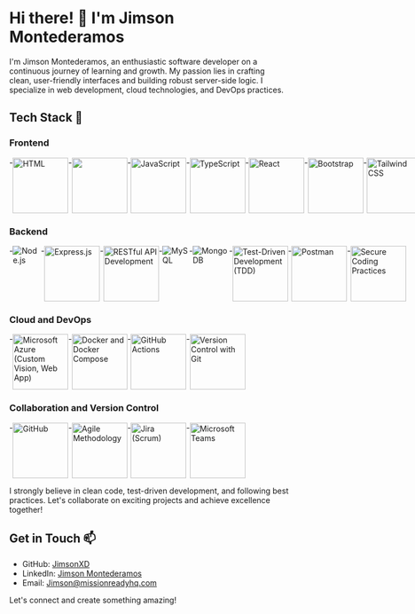 # Hi there! 👋 I'm Jimson Montederamos

I'm Jimson Montederamos, an enthusiastic software developer on a continuous journey of learning and growth. My passion lies in crafting clean, user-friendly interfaces and building robust server-side logic. I specialize in web development, cloud technologies, and DevOps practices.

## Tech Stack 🚀

### Frontend
<div style="display: flex;">
- <img src="https://upload.wikimedia.org/wikipedia/commons/thumb/6/61/HTML5_logo_and_wordmark.svg/100px-HTML5_logo_and_wordmark.svg.png" alt="HTML" style="width: 100px; height: 100px;">
- <img src="https://i.pinimg.com/564x/68/e6/a1/68e6a101a546d9511de9fe35fadf3288.jpg" style="width: 100px; height: 100px;">
- <img src="https://www.freepnglogos.com/uploads/javascript/javascript-online-logo-for-website-0.png" alt="JavaScript" style="width: 100px; height: 100px;">
- <img src="https://upload.wikimedia.org/wikipedia/commons/thumb/4/4c/Typescript_logo_2020.svg/100px-Typescript_logo_2020.svg.png" alt="TypeScript" style="width: 100px; height: 100px;">
- <img src="https://upload.wikimedia.org/wikipedia/commons/thumb/a/a7/React-icon.svg/100px-React-icon.svg.png" alt="React" style="width: 100px; height: 100px;">
- <img src="https://upload.wikimedia.org/wikipedia/commons/thumb/b/b2/Bootstrap_logo.svg/100px-Bootstrap_logo.svg.png" alt="Bootstrap" style="width: 100px; height: 100px;">
- <img src="https://i.pinimg.com/564x/b3/31/b3/b331b3b70e4d2e38496f6a859e4e73df.jpg" alt="Tailwind CSS" style="width: 100px; height: 100px;">
- <img src="https://miro.medium.com/v2/resize:fit:1200/format:webp/1*RQwRLQ0yyCvYmRn_Nst5yg.png" alt="Jest" style="width: 100px; height: 100px;">
</div>

### Backend
<div style="display: flex;">
- <img src="https://upload.wikimedia.org/wikipedia/commons/thumb/d/d9/Node.js_logo.svg/100px-Node.js_logo.svg.png" alt="Node.js">
- <img src="https://i.pinimg.com/564x/36/9f/e7/369fe719a5e682dc66f03a3b13687f7f.jpg" alt="Express.js" style="width: 100px; height: 100px;">
- <img src="https://wiki.distech-controls.com/site-graphics-v2/restful-api-logo-01.png" alt="RESTful API Development" style="width: 100px; height: 100px;">
- <img src="https://upload.wikimedia.org/wikipedia/en/thumb/d/dd/MySQL_logo.svg/100px-MySQL_logo.svg.png" alt="MySQL">
- <img src="https://i.pinimg.com/564x/39/29/81/39298130a307f337f2bc9fe2285d2950.jpg" alt="MongoDB">
- <img src="https://miro.medium.com/v2/resize:fit:978/1*jFw7ZZMoVcsEYM_fS33DBA.gif" alt="Test-Driven Development (TDD)" style="width: 100px; height: 100px;">
- <img src="https://i.pinimg.com/564x/3c/78/c3/3c78c33276b4bf901f496744e20492aa.jpg" alt="Postman" style="width: 100px; height: 100px;">
- <img src="https://i.pinimg.com/564x/46/d1/c5/46d1c53dac3d48c9b79c8bd58e376d59.jpg" alt="Secure Coding Practices" style="width: 100px; height: 100px;">
</div>

### Cloud and DevOps
<div style="display: flex;">
- <img src="http://www.aionsolution.com/wp-content/uploads/2017/10/microsoft-azure-640x401.png" alt="Microsoft Azure (Custom Vision, Web App)" style="width: 100px; height: 100px;">
- <img src="https://i.pinimg.com/736x/b3/e6/20/b3e6202f5356edebd8c8205623eef0f1.jpg" alt="Docker and Docker Compose" style="width: 100px; height: 100px;">
- <img src="https://i.pinimg.com/564x/ba/c9/8c/bac98cfbbd24b9e481e20da3fb138a62.jpg" alt="GitHub Actions" style="width: 100px; height: 100px;">
- <img src="https://i.pinimg.com/564x/46/ed/f9/46edf955a0d469b62f9ed8fb55c534ea.jpg" alt="Version Control with Git" style="width: 100px; height: 100px;">
</div>

### Collaboration and Version Control
<div style="display: flex;">
- <img src="https://1000logos.net/wp-content/uploads/2018/11/GitHub-logo-1024x592.jpg" alt="GitHub" style="width: 100px; height: 100px;">
- <img src="https://i.pinimg.com/564x/60/0a/ac/600aacef4d53d3139ffc017443d2c492.jpg" alt="Agile Methodology" style="width: 100px; height: 100px;">
- <img src="https://spyro-soft.com/wp-content/uploads/2022/10/jira-icon-300x300.png" alt="Jira (Scrum)" style="width: 100px; height: 100px;">
- <img src="https://i.pinimg.com/564x/03/3d/15/033d154d6cdb4c874ace55237e6beda4.jpg" alt="Microsoft Teams" style="width: 100px; height: 100px;">
</div>

I strongly believe in clean code, test-driven development, and following best practices. Let's collaborate on exciting projects and achieve excellence together!

## Get in Touch 📫

- GitHub: [JimsonXD](https://github.com/JimsonXD)
- LinkedIn: [Jimson Montederamos](https://www.linkedin.com/in/jimsonmontederamos/)
- Email: [Jimson@missionreadyhq.com](mailto:Jimson@missionreadyhq.com)

Let's connect and create something amazing!
